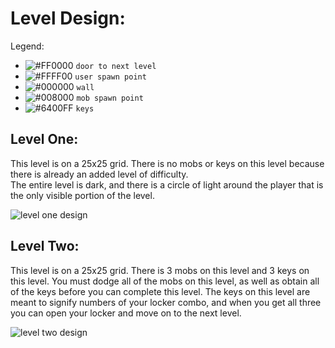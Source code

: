 # Level Design:
Legend:
- ![#FF0000](https://placehold.it/15/ff0000/000000?text=+) `door to next level`
- ![#FFFF00](https://placehold.it/15/ffff00/000000?text=+) `user spawn point`
- ![#000000](https://placehold.it/15/000000/000000?text=+) `wall`
- ![#008000](https://placehold.it/15/008000/000000?text=+) `mob spawn point`
- ![#6400FF](https://placehold.it/15/6400FF/000000?text=+) `keys`
## Level One:
This level is on a 25x25 grid. There is no mobs or keys on this level because there is already an added level of difficulty. <br>
The entire level is dark, and there is a circle of light around the player that is the only visible portion of the level.

![level one design](https://github.com/notsaad/KinaxisContest/blob/master/GraphicsLibrary/LevelDesign/Level1/Level1%20Design.png)

## Level Two:
This level is on a 25x25 grid. There is 3 mobs on this level and 3 keys on this level. You must dodge all of the mobs on this level, as well as obtain all of the keys before you can complete this level. The keys on this level are meant to signify numbers of your locker combo, and when you get all three you can open your locker and move on to the next level.

![level two design](https://github.com/notsaad/KinaxisContest/blob/master/GraphicsLibrary/LevelDesign/Level2/Level2%20Design.png)
